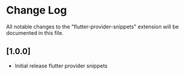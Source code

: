 # Change Log

All notable changes to the "flutter-provider-snippets" extension will be documented in this file.

## [1.0.0]

- Initial release flutter provider snippets